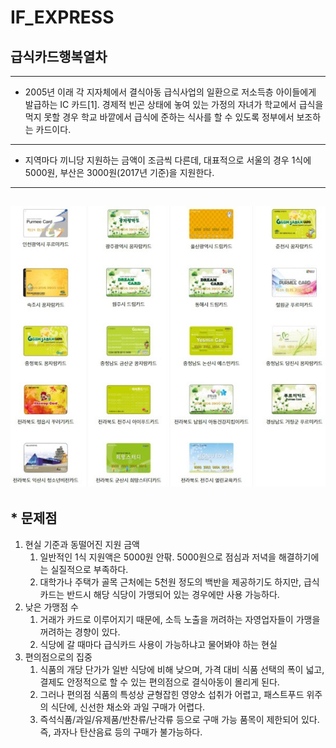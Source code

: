 # IF_EXPRESS
## 급식카드행복열차
---
* 2005년 이래 각 지자체에서 결식아동 급식사업의 일환으로 저소득층 아이들에게 발급하는 IC 카드[1]. 경제적 빈곤 상태에 놓여 있는 가정의 자녀가 학교에서 급식을 먹지 못할 경우 학교 바깥에서 급식에 준하는 식사를 할 수 있도록 정부에서 보조하는 카드이다.
---
* 지역마다 끼니당 지원하는 금액이 조금씩 다른데, 대표적으로 서울의 경우 1식에 5000원, 부산은 3000원(2017년 기준)을 지원한다.
---
![급식카드](mealcard.png)
---
## * 문제점
1. 현실 기준과 동떨어진 지원 금액
    1. 일반적인 1식 지원액은 5000원 안팎. 5000원으로 점심과 저녁을 해결하기에는 실질적으로 부족하다.
    2. 대학가나 주택가 골목 근처에는 5천원 정도의 백반을 제공하기도 하지만, 급식카드는 반드시 해당 식당이 가맹되어 있는 경우에만 사용 가능하다.
2. 낮은 가맹점 수
    1. 거래가 카드로 이루어지기 때문에, 소득 노출을 꺼려하는 자영업자들이 가맹을 꺼려하는 경향이 있다.
    2. 식당에 갈 때마다 급식카드 사용이 가능하냐고 물어봐야 하는 현실
3. 편의점으로의 집중
    1. 식품의 개당 단가가 일반 식당에 비해 낮으며, 가격 대비 식품 선택의 폭이 넓고, 결제도 안정적으로 할 수 있는 편의점으로 결식아동이 몰리게 된다.
    2. 그러나 편의점 식품의 특성상 균형잡힌 영양소 섭취가 어렵고, 패스트푸드 위주의 식단에, 신선한 채소와 과일 구매가 어렵다.
    3. 즉석식품/과일/유제품/반찬류/난각류 등으로 구매 가능 품목이 제한되어 있다. 즉, 과자나 탄산음료 등의 구매가 불가능하다.
